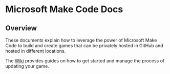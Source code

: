 # Microsoft Make Code Docs

## Overview

These documents explain how to leverage the power of Microsoft Make Code to build and create games that can be privately hosted in GitHub and hosted in different locations.

The [Wiki](../../wiki/) provides guides on how to get started and manage the process of updating your game.